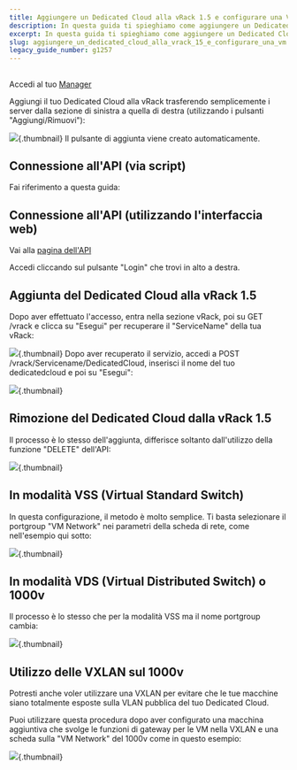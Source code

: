 ```yaml
---
title: Aggiungere un Dedicated Cloud alla vRack 1.5 e configurare una VM
description: In questa guida ti spieghiamo come aggiungere un Dedicated Cloud alla vRack 1.5 utilizzando il tuo Manager o l'API e come configurare una VM sulla vRack, facendo qualche esempio particolare.
excerpt: In questa guida ti spieghiamo come aggiungere un Dedicated Cloud alla vRack 1.5 utilizzando il tuo Manager o l'API e come configurare una VM sulla vRack, facendo qualche esempio particolare.
slug: aggiungere_un_dedicated_cloud_alla_vrack_15_e_configurare_una_vm
legacy_guide_number: g1257
---
```



## 
Accedi al tuo [Manager](https://www.ovh.com/manager/dedicated/)

Aggiungi il tuo Dedicated Cloud alla vRack trasferendo semplicemente i server dalla sezione di sinistra a quella di destra (utilizzando i pulsanti "Aggiungi/Rimuovi"):

![](images/img_1062.jpg){.thumbnail}
Il pulsante di aggiunta viene creato automaticamente.


## Connessione all'API (via script)
Fai riferimento a questa guida: []({legacy}934)


## Connessione all'API (utilizzando l'interfaccia web)
Vai alla [pagina dell'API](https://api.ovh.com/console/)

Accedi cliccando sul pulsante "Login" che trovi in alto a destra.


## Aggiunta del Dedicated Cloud alla vRack 1.5
Dopo aver effettuato l'accesso, entra nella sezione vRack, poi su GET /vrack e clicca su "Esegui" per recuperare il "ServiceName" della tua vRack:

![](images/img_1054.jpg){.thumbnail}
Dopo aver recuperato il servizio, accedi a POST /vrack/Servicename/DedicatedCloud, inserisci il nome del tuo dedicatedcloud e poi su "Esegui":

![](images/img_1056.jpg){.thumbnail}


## Rimozione del Dedicated Cloud dalla vRack 1.5
Il processo è lo stesso dell'aggiunta, differisce soltanto dall'utilizzo della funzione "DELETE" dell'API:

![](images/img_1057.jpg){.thumbnail}


## In modalità VSS (Virtual Standard Switch)
In questa configurazione, il metodo è molto semplice. Ti basta selezionare il portgroup "VM Network" nei parametri della scheda di rete, come nell'esempio qui sotto:

![](images/img_1059.jpg){.thumbnail}


## In modalità VDS (Virtual Distributed Switch) o 1000v
Il processo è lo stesso che per la modalità VSS ma il nome portgroup cambia:

![](images/img_1060.jpg){.thumbnail}


## Utilizzo delle VXLAN sul 1000v
Potresti anche voler utilizzare una VXLAN per evitare che le tue macchine siano totalmente esposte sulla VLAN pubblica del tuo Dedicated Cloud.

Puoi utilizzare questa procedura dopo aver configurato una macchina aggiuntiva che svolge le funzioni di gateway per le VM nella VXLAN e una scheda sulla "VM Network" del 1000v come in questo esempio:

![](images/img_1061.jpg){.thumbnail}

